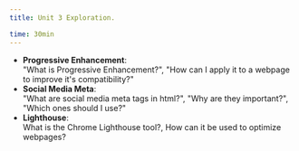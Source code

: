 ```yaml
---
title: Unit 3 Exploration.

time: 30min
---
```


- **Progressive Enhancement**:  
"What is Progressive Enhancement?", "How can I apply it to a webpage to improve it's compatibility?"
- **Social Media Meta**:  
"What are social media meta tags in html?", "Why are they important?", "Which ones should I use?"
- **Lighthouse**:  
What is the Chrome Lighthouse tool?, How can it be used to optimize webpages?
